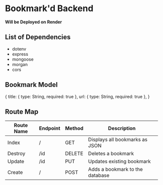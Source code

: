 # Bookmark'd Backend

**Will be Deployed on Render**

## List of Dependencies

- dotenv
- express
- mongoose
- morgan
- cors

## Bookmark Model

{
title: { type: String, required: true },
url: { type: String, required: true },
}

## Route Map

| Route Name | Endpoint | Method | Description                     |
| ---------- | -------- | ------ | ------------------------------- |
| Index      | /        | GET    | Displays all bookmarks as JSON  |
| Destroy    | /id      | DELETE | Deletes a bookmark              |
| Update     | /id      | PUT    | Updates existing bookmark       |
| Create     | /        | POST   | Adds a bookmark to the database |
